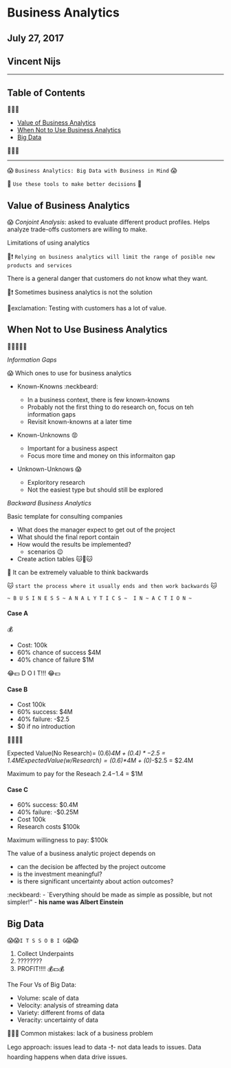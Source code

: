 # Business Analytics

## July 27, 2017
## Vincent Nijs

---

## Table of Contents

:poop::poop::poop:

* [Value of Business Analytics](#value-of-business-analytics)
* [When Not to Use Business Analytics](#when-not-to-use-business-analytics)
* [Big Data](#big-data)

:poop::poop::poop:

---

:scream: `Business Analytics: Big Data with Business in Mind` :scream:

:poop: `Use these tools to make better decisions` :poop:

## Value of Business Analytics 

:scream: *Conjoint Analysis*: asked to evaluate different product profiles. Helps analyze trade-offs customers are willing to make. 

Limitations of using analytics

:mega::exclamation: `Relying on business analytics will limit the range of posible new products and services`

There is a general danger that customers do not know what they want.

:mega::exclamation: Sometimes business analytics is not the solution 

:mega:exclamation: Testing with customers has a lot of value.

## When Not to Use Business Analytics

:shit::shit::shit::shit::shit:

*Information Gaps*

:scream: Which ones to use for business analytics 
 
* Known-Knowns :neckbeard: 
  * In a business context, there is few known-knowns
  * Probably not the first thing to do research on, focus on teh information gaps
  * Revisit known-knowns at a later time

* Known-Unknowns :rage:
  * Important for a business aspect 
  * Focus more time and money on this informaiton gap  

* Unknown-Unknows :scream:
  * Exploritory research
  * Not the easiest type but should still be explored

*Backward Business Analytics*

Basic template for consulting companies 

* What does the manager expect to get out of the project
* What should the final report contain
* How would the results be implemented?
  * scenarios :wink:
* Create action tables :cat::mushroom::cat: 

:mega: It can be extremely valuable to think backwards

:cat: `start the process where it usually ends and then work backwards` :cat: 

`~ B U S I N E S S ~ A N A L Y T I C S ~  I N ~ A C T I O N ~`

#### Case A 

:moneybag:

* Cost: 100k
* 60% chance of success $4M
* 40% chance of failure $1M

:joy::dollar: D O I T!!! :joy::dollar:

#### Case B

* Cost 100k
* 60% success: $4M
* 40% failure: -$2.5
* $0 if no introduction

:mega::mega::mega::gun:

Expected Value(No Research)= (0.6)*$4M +(0.4)*-$2.5 = $1.4M
Expected Value(w/ Research)= (0.6)*$4M + (0)*-$2.5 = $2.4M 

Maximum to pay for the Reseach $2.4-$1.4 = $1M 

#### Case C

* 60% success: $0.4M
* 40% failure: -$0.25M
* Cost 100k
* Research costs $100k

Maximum willingness to pay: $100k

The value of a business analytic project depends on
* can the decision be affected by the project outcome
* is the investment meaningful?
* is there significant uncertainty about action outcomes? 

:neckbeard: - `Everything should be made as simple as possible, but not simpler!" - **his name was Albert Einstein**

## Big Data

:scream::scream:`I T S S O B I G`:scream::scream:

1. Collect Underpaints
2. ????????
3. PROFIT!!!! :moneybag::dollar::moneybag:

The Four Vs of Big Data:

* Volume: scale of data
* Velocity: analysis of streaming data
* Variety: different froms of data
* Veracity: uncertainty of data

:shit::shit::shit: Common mistakes: lack of a business problem

Lego approach: issues lead to data -:exclamation:- not data leads to issues.
Data hoarding happens when data drive issues. 
